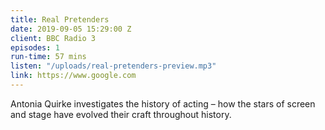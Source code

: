 ```yaml
---
title: Real Pretenders
date: 2019-09-05 15:29:00 Z
client: BBC Radio 3
episodes: 1
run-time: 57 mins
listen: "/uploads/real-pretenders-preview.mp3"
link: https://www.google.com
---
```


Antonia Quirke investigates the history of acting – how the stars of screen and stage have evolved their craft throughout history.